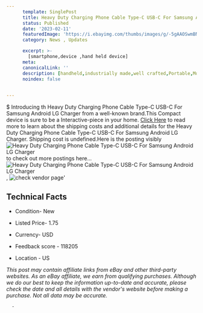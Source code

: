 ```yaml
---
      template: SinglePost
      title: Heavy Duty Charging Phone Cable Type-C USB-C For Samsung Android LG Charger
      status: Published
      date: '2023-02-11'
      featuredImage: 'https://i.ebayimg.com/thumbs/images/g/-5gAAOSwmBNh2XeK/s-l225.jpg'
      category: News , Updates

      excerpt: >-
        [smartphone,device ,hand held device]
      meta:
      canonicalLink: ''
      description: [handheld,industrially made,well crafted,Portable,Mobile,Compact,Convenient,Lightweight,Maneuverable,Man-portable,Miniature,Carriable,Hand-held,Light,Holdable,Transportable,Mobile device,Pocket-sized,On-the-go,Wireless,Cordless,Compact size,Convenient size, smartphone,device ,hand held device]
      noindex: false
      

---
```

$
      Introducing th Heavy Duty Charging Phone Cable Type-C USB-C For Samsung Android LG Charger from a well-known brand.This Compact device  is sure to be a Interactive-piece in your home. [Click Here](https://www.ebay.com/itm/275375985390?hash=item401db012ee%3Ag%3A-5gAAOSwmBNh2XeK&mkevt=1&mkcid=1&mkrid=711-53200-19255-0&campid=%253CePNCampaignId%253E&customid=%253CreferenceId%253E&toolid=10049) to read more to learn about the shipping costs and additional details for the Heavy Duty Charging Phone Cable Type-C USB-C For Samsung Android LG Charger. Shipping cost is undefined.Here is the posting visibly ![Heavy Duty Charging Phone Cable Type-C USB-C For Samsung Android LG Charger](https://i.ebayimg.com/thumbs/images/g/-5gAAOSwmBNh2XeK/s-l225.jpg) to check out more postings here... ![Heavy Duty Charging Phone Cable Type-C USB-C For Samsung Android LG Charger](https://i.ebayimg.com/images/g/-5gAAOSwmBNh2XeK/s-l1200.jpg), ![check vendor page](https://origin-galleryplus.ebayimg.com/ws/web/275375985390_2_0_1/225x225.jpg,https://origin-galleryplus.ebayimg.com/ws/web/275375985390_3_0_1/225x225.jpg,https://origin-galleryplus.ebayimg.com/ws/web/275375985390_4_0_1/225x225.jpg,https://origin-galleryplus.ebayimg.com/ws/web/275375985390_5_0_1/225x225.jpg,https://origin-galleryplus.ebayimg.com/ws/web/275375985390_6_0_1/225x225.jpg,https://origin-galleryplus.ebayimg.com/ws/web/275375985390_7_0_1/225x225.jpg,https://origin-galleryplus.ebayimg.com/ws/web/275375985390_8_0_1/225x225.jpg,https://origin-galleryplus.ebayimg.com/ws/web/275375985390_9_0_1/225x225.jpg,https://origin-galleryplus.ebayimg.com/ws/web/275375985390_10_0_1/225x225.jpg,https://origin-galleryplus.ebayimg.com/ws/web/275375985390_11_0_1/225x225.jpg)'

      

 ## Technical Facts 



     
      

 - Condition- New 


      

 - Listed Price- 1.75 


      

 - Currency- USD 


      

 - Feedback score - 118205 


      

 - Location - US 


      
      

 *_This post may contain affiliate links from eBay and other third-party websites. As an eBay affiliate, we earn from qualifying purchases. Although we do our best to keep the information up-to-date and accurate, please check the date and all details with the vendor's website before making a purchase. Not all data may be accurate._*




      -
